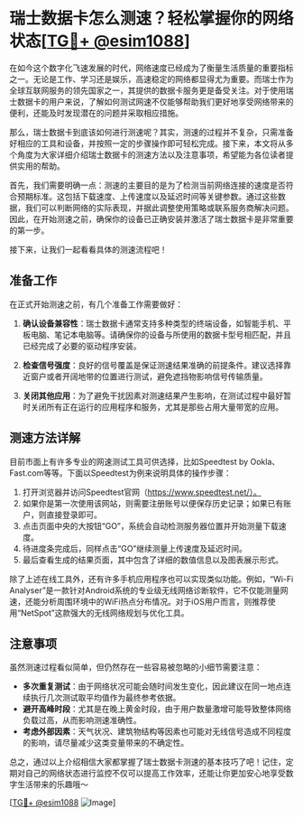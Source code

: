 # 瑞士数据卡怎么测速？轻松掌握你的网络状态[[TG💪+ @esim1088](https://t.me/s/esim1088)]

在如今这个数字化飞速发展的时代，网络速度已经成为了衡量生活质量的重要指标之一。无论是工作、学习还是娱乐，高速稳定的网络都显得尤为重要。而瑞士作为全球互联网服务的领先国家之一，其提供的数据卡服务更是备受关注。对于使用瑞士数据卡的用户来说，了解如何测试网速不仅能够帮助我们更好地享受网络带来的便利，还能及时发现潜在的问题并采取相应措施。

那么，瑞士数据卡到底该如何进行测速呢？其实，测速的过程并不复杂，只需准备好相应的工具和设备，并按照一定的步骤操作即可轻松完成。接下来，本文将从多个角度为大家详细介绍瑞士数据卡的测速方法以及注意事项，希望能为各位读者提供实用的帮助。

首先，我们需要明确一点：测速的主要目的是为了检测当前网络连接的速度是否符合预期标准。这包括下载速度、上传速度以及延迟时间等关键参数。通过这些数据，我们可以判断网络的实际表现，并据此调整使用策略或联系服务商解决问题。因此，在开始测速之前，确保你的设备已正确安装并激活了瑞士数据卡是非常重要的第一步。

接下来，让我们一起看看具体的测速流程吧！

## 准备工作

在正式开始测速之前，有几个准备工作需要做好：

1. **确认设备兼容性**：瑞士数据卡通常支持多种类型的终端设备，如智能手机、平板电脑、笔记本电脑等。请确保你的设备与所使用的数据卡型号相匹配，并且已经完成了必要的驱动程序安装。
   
2. **检查信号强度**：良好的信号覆盖是保证测速结果准确的前提条件。建议选择靠近窗户或者开阔地带的位置进行测试，避免遮挡物影响信号传输质量。
   
3. **关闭其他应用**：为了避免干扰因素对测速结果产生影响，在测试过程中最好暂时关闭所有正在运行的应用程序和服务，尤其是那些占用大量带宽的应用。

## 测速方法详解

目前市面上有许多专业的网速测试工具可供选择，比如Speedtest by Ookla、Fast.com等等。下面以Speedtest为例来说明具体的操作步骤：

1. 打开浏览器并访问Speedtest官网（https://www.speedtest.net/）。
2. 如果你是第一次使用该网站，则需要注册账号以便保存历史记录；如果已有账户，则直接登录即可。
3. 点击页面中央的大按钮“GO”，系统会自动检测服务器位置并开始测量下载速度。
4. 待进度条完成后，同样点击“GO”继续测量上传速度及延迟时间。
5. 最后查看生成的结果页面，其中包含了详细的数值信息以及图表展示形式。

除了上述在线工具外，还有许多手机应用程序也可以实现类似功能。例如，“Wi-Fi Analyser”是一款针对Android系统的专业级无线网络诊断软件，它不仅能测量网速，还能分析周围环境中的WiFi热点分布情况。对于iOS用户而言，则推荐使用“NetSpot”这款强大的无线网络规划与优化工具。

## 注意事项

虽然测速过程看似简单，但仍然存在一些容易被忽略的小细节需要注意：

- **多次重复测试**：由于网络状况可能会随时间发生变化，因此建议在同一地点连续执行几次测试取平均值作为最终参考依据。
- **避开高峰时段**：尤其是在晚上黄金时段，由于用户数量激增可能导致整体网络负载过高，从而影响测速准确性。
- **考虑外部因素**：天气状况、建筑物结构等因素也可能对无线信号造成不同程度的影响，请尽量减少这类变量带来的不确定性。

总之，通过以上介绍相信大家都掌握了瑞士数据卡测速的基本技巧了吧！记住，定期对自己的网络状态进行监控不仅可以提高工作效率，还能让你更加安心地享受数字生活带来的乐趣哦～

[[TG💪+ @esim1088](https://t.me/s/esim1088) ![Image](https://i.postimg.cc/4NQfJmqS/Snipaste-2025-05-13-00-14-12.png)]